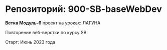 #  Репозиторий:  900-SB-baseWebDev

**Ветка Модуль-6**
проект на уроках: ЛАГУНА

Повторение веб-верстки по курсу SB

Старт: Июнь 2023 года
